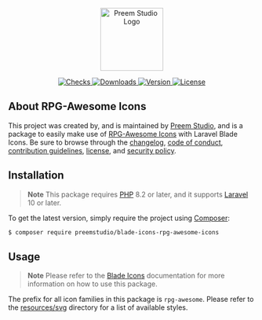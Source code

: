 <p align="center">
    <a href="https://preem.studio" target="_blank">
        <img src="https://raw.githubusercontent.com/PreemStudio/assets/main/logo-text.svg" width="128" alt="Preem Studio Logo" />
    </a>
</p>

<p align="center">
    <a href="https://github.com/PreemStudio/blade-icons-rpg-awesome-icons/actions">
        <img src="https://badge.sh/github/check-runs/PreemStudio/blade-icons-rpg-awesome-icons" alt="Checks" />
    </a>
    <a href="https://packagist.org/packages/preemstudio/blade-icons-rpg-awesome-icons">
        <img src="https://badge.sh/packagist/downloads/PreemStudio/blade-icons-rpg-awesome-icons" alt="Downloads" />
    </a>
    <a href="https://packagist.org/packages/preemstudio/blade-icons-rpg-awesome-icons">
        <img src="https://badge.sh/packagist/version/PreemStudio/blade-icons-rpg-awesome-icons" alt="Version" />
    </a>
    <a href="https://packagist.org/packages/preemstudio/blade-icons-rpg-awesome-icons">
        <img src="https://badge.sh/packagist/license/PreemStudio/blade-icons-rpg-awesome-icons" alt="License" />
    </a>
</p>

## About RPG-Awesome Icons

This project was created by, and is maintained by [Preem Studio](https://github.com/PreemStudio), and is a package to easily make use of [RPG-Awesome Icons](https://github.com/nagoshiashumari/rpg-awesome-raw/) with Laravel Blade Icons. Be sure to browse through the [changelog](CHANGELOG.md), [code of conduct](.github/CODE_OF_CONDUCT.md), [contribution guidelines](.github/CONTRIBUTING.md), [license](LICENSE), and [security policy](.github/SECURITY.md).

## Installation

> **Note**
> This package requires [PHP](https://www.php.net/) 8.2 or later, and it supports [Laravel](https://laravel.com/) 10 or later.

To get the latest version, simply require the project using [Composer](https://getcomposer.org/):

```bash
$ composer require preemstudio/blade-icons-rpg-awesome-icons
```

## Usage

> **Note**
> Please refer to the [Blade Icons](https://github.com/PreemStudio/blade-icons) documentation for more information on how to use this package.

The prefix for all icon families in this package is `rpg-awesome`. Please refer to the [resources/svg](/resources/svg) directory for a list of available styles.

